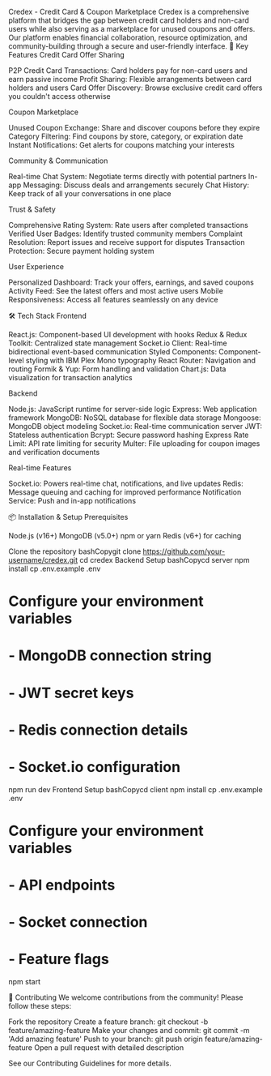 Credex - Credit Card & Coupon Marketplace
Credex is a comprehensive platform that bridges the gap between credit card holders and non-card users while also serving as a marketplace for unused coupons and offers. Our platform enables financial collaboration, resource optimization, and community-building through a secure and user-friendly interface.
🌟 Key Features
Credit Card Offer Sharing

P2P Credit Card Transactions: Card holders pay for non-card users and earn passive income
Profit Sharing: Flexible arrangements between card holders and users
Card Offer Discovery: Browse exclusive credit card offers you couldn't access otherwise

Coupon Marketplace

Unused Coupon Exchange: Share and discover coupons before they expire
Category Filtering: Find coupons by store, category, or expiration date
Instant Notifications: Get alerts for coupons matching your interests

Community & Communication

Real-time Chat System: Negotiate terms directly with potential partners
In-app Messaging: Discuss deals and arrangements securely
Chat History: Keep track of all your conversations in one place

Trust & Safety

Comprehensive Rating System: Rate users after completed transactions
Verified User Badges: Identify trusted community members
Complaint Resolution: Report issues and receive support for disputes
Transaction Protection: Secure payment holding system

User Experience

Personalized Dashboard: Track your offers, earnings, and saved coupons
Activity Feed: See the latest offers and most active users
Mobile Responsiveness: Access all features seamlessly on any device

🛠️ Tech Stack
Frontend

React.js: Component-based UI development with hooks
Redux & Redux Toolkit: Centralized state management
Socket.io Client: Real-time bidirectional event-based communication
Styled Components: Component-level styling with IBM Plex Mono typography
React Router: Navigation and routing
Formik & Yup: Form handling and validation
Chart.js: Data visualization for transaction analytics

Backend

Node.js: JavaScript runtime for server-side logic
Express: Web application framework
MongoDB: NoSQL database for flexible data storage
Mongoose: MongoDB object modeling
Socket.io: Real-time communication server
JWT: Stateless authentication
Bcrypt: Secure password hashing
Express Rate Limit: API rate limiting for security
Multer: File uploading for coupon images and verification documents

Real-time Features

Socket.io: Powers real-time chat, notifications, and live updates
Redis: Message queuing and caching for improved performance
Notification Service: Push and in-app notifications

📦 Installation & Setup
Prerequisites

Node.js (v16+)
MongoDB (v5.0+)
npm or yarn
Redis (v6+) for caching

Clone the repository
bashCopygit clone https://github.com/your-username/credex.git
cd credex
Backend Setup
bashCopycd server
npm install
cp .env.example .env
# Configure your environment variables
# - MongoDB connection string
# - JWT secret keys
# - Redis connection details
# - Socket.io configuration
npm run dev
Frontend Setup
bashCopycd client
npm install
cp .env.example .env
# Configure your environment variables
# - API endpoints
# - Socket connection
# - Feature flags
npm start

👥 Contributing
We welcome contributions from the community! Please follow these steps:

Fork the repository
Create a feature branch: git checkout -b feature/amazing-feature
Make your changes and commit: git commit -m 'Add amazing feature'
Push to your branch: git push origin feature/amazing-feature
Open a pull request with detailed description

See our Contributing Guidelines for more details.
